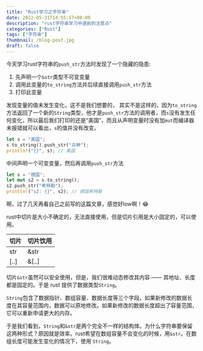 ```yaml
---
title: "Rust学习之字符串"
date: 2022-05-31T14:55:57+08:00
description: "rust字符串学习中遇到的注意点"
categories: ["Rust"]
tags: ["字符串"]
thumbnail: /blog-post.jpg
draft: false
---
```


今天学习rust字符串的`push_str`方法时发现了一个隐藏的隐患:

1. 先声明一个`&str`类型不可变变量
1. 调用此变量的`to_string`方法并后续直接调用`push_str`方法
1. 打印此变量

发现变量的值未发生变化，这不是我们想要的，
其实不是这样的，因为`to_string`方法返回了一个新的`String`类型，他才是`push_str`方法的调用者，而`s`没有发生任何变化，所以最后我们打印的还是“美国”，而且从声明变量时没有加`mut`而编译器未报错就可以看出，`s`的值并没有改变。

```rust
let s = "美国";
s.to_string().push_str("众神");
println!("{}", s); // 美国
```

中间声明一个可变变量，然后再调用`push_str`方法

```rust
let s = "德国";
let mut s2 = s.to_string();
s2.push_str("希特勒");
println!("s2: {}", s2); // 德国希特勒
```

啊，过了几天再看自己之前写的这篇文章，感觉好low啊！😂

rust中切片是大小不确定的，无法直接使用，但是切片引用是大小固定的，可以使用。

|切片|切片饮用|
| --- | --- |
|str|&str|
|[..]|&[..]|

切片`&str`虽然可以安全使用，但是，我们很难动态修改其内容 —— 其地址、长度都是固定的。于是 rust 提供了数据类型`String`。

`String`包含了数据指针、数组容量、数据长度等三个字段。如果新修改的数据长度在其容量范围内，数据可以原地修改。如果新修改的数据长度超出了容量范围，它可以重新申请更大的内存。

于是我们看到，`String`和`&str`是两个完全不一样的结构体。为什么字符串要保留这两种形式？原因就是效率。rust希望在数组容量不会变化的时候，用`&str`。在数组长度可能发生变化的情况下，使用 `String`。
